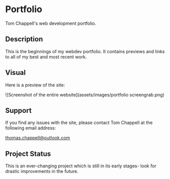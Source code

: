 # Portfolio

Tom Chappell's web development portfolio.

## Description

This is the beginnings of my webdev portfolio. It contains previews and links to all of my best and most recent work.

## Visual

Here is a preview of the site:

![Screenshot of the entire website](assets/images/portfolio screengrab.png)

## Support

If you find any issues with the site, please contact Tom Chappell at the following email address:

thomas.chappell@outlook.com

## Project Status

This is an ever-changing project which is still in its early stages- look for drastic improvements in the future.
